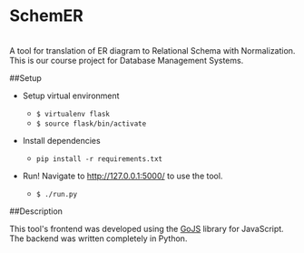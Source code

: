 # SchemER

<br />A tool for translation of ER diagram to Relational Schema with Normalization. This is our course project for Database Management Systems.

##Setup
* Setup virtual environment
	* `$ virtualenv flask`
	* `$ source flask/bin/activate`

* Install dependencies
	* `pip install -r requirements.txt`

* Run! Navigate to <http://127.0.0.1:5000/> to use the tool.
	* `$ ./run.py`

##Description

This tool's frontend was developed using the [GoJS](http://gojs.net/latest/index.html) library for JavaScript. The backend was written completely in Python.<br />
